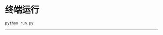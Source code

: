 # 终端运行

```shell
python run.py
```
**************************************************************************************************************************************************************************************************************************************